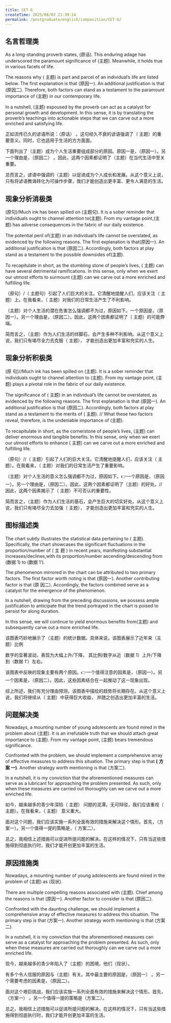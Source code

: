 ```yaml
---
title: CET-6
createTime: 2025/06/03 21:39:14
permalink: /postgraduate/english/composition/CET-6/
---
```


## **名言哲理类**

As a long-standing proverb states, (原话). This enduring adage has underscored the paramount significance of (主题). Meanwhile, it holds true in various facets of life.

The reasons why ( 主题) is part and parcel of an individual’s life are listed below. The first explanation is that (原因一). An additional justification is that (原因二). Therefore, both factors can stand as a testament to the paramount importance of (主题) in our contemporary life.

In a nutshell, (主题) espoused by the proverb can act as a catalyst for personal growth and development. In this sense, it is by translating the proverb’s teachings into actionable steps that we can carve out a more enriched and satisfying life.

正如流传已久的谚语所说：（原话） 。这句经久不衰的谚语强调了（ 主题）的重要意义。同时，它也适用于生活的方方面面。

下面列出了（主题）成为个人生活重要组成部分的原因。原因一是，（原因一）。另一个理由是，（原因二） 。因此，这两个因素都证明了（主题）在当代生活中至关重要。

总而言之，谚语中强调的（主题）以促进成为个人成长和发展。从这个意义上说，只有将谚语教诲转化为可操作步骤，我们才能创造出更丰富、更令人满意的生活。

## **现象分析消极类**

(原句)/Much ink has been spilled on (主题句). It is a sober reminder that individuals ought to channel attention to(主题). From my vantage point,(主题) has adverse consequences in the fabric of our daily existence.

The potential peril of(主题) in an individual’s life cannot be overstated, as evidenced by the following reasons. The first explanation is that(原因一). An additional justification is that (原因二). Accordingly, both factors at play stand as a testament to the possible downsides of(主题).

To recapitulate in short, as the stumbling stone of people’s lives, ( 主题) can have several detrimental ramifications. In this sense, only when we exert our utmost efforts to surmount (主题) can we carve out a more enriched and fulfilling life.

（原句）/（ 主题句）引起了人们巨大的关注。它清醒地提醒人们，应该关注（ 主题）上。在我看来，（ 主题）对我们的日常生活产生了不利影响。

（主题）对个人生活的潜在危害怎么强调都不为过，原因如下。一个原因是，（原因一）。另一个理由是，（原因二）。因此，这两个因素都证明了（ 主题）的可能弊端。

简而言之，（主题）作为人们生活的绊脚石，会产生多种不利影响。从这个意义上说，我们只有竭尽全力去克服（ 主题）， 才能创造出更加丰富和充实的人生。

## **现象分析积极类**

(原 句)//Much ink has been spilled on (主题). It is a sober reminder that individuals ought to channel attention to (主题). From my vantage point, (主题) plays a pivotal role in the fabric of our daily existence.

The significance of ( 主题) in an individual’s life cannot be overstated, as evidenced by the following reasons. The first explanation is that (原因一). An additional justification is that (原因二). Accordingly, both factors at play stand as a testament to the merits of ( 主题). // What these two factors reveal, therefore, is the undeniable importance of (主题).

To recapitulate in short, as the cornerstone of people’s lives, (主题) can deliver enormous and tangible benefits. In this sense, only when we exert our utmost efforts to enhance ( 主题) can we carve out a more enriched and fulfilling life.

（原句）//（ 主题）引起了人们的巨大关注。它清醒地提醒人们，应该关注（ 主题）。在我看来，（ 主题）对我们的日常生活产生了重要影响。

（主题）对个人生活的意义怎么强调都不为过，原因如下。👉一个原因是，（原因一）。另一个理由是，（原因二）。因此，这两个因素都证明了（主题）的好处。// 因此，这两个因素揭示了（ 主题）不可否认的重要性。

简而言之，（主题）作为人们生活的基石，会产生巨大的切实好处。从这个意义上说，我们只有竭尽全力去加强（ 主题）， 才能创造出更加丰富和充实的人生。

## **图标描述类**

The chart subtly illustrates the statistical data pertaining to ( 主题). Specifically, the chart showcases the significant fluctuations in the proportion/number of ( 主 题 ) in recent years, manifesting substantial increases/declines,with its proportion/number ascending/descending from (数据 1) to (数据 1’).

The phenomenon mirrored in the chart can be attributed to two primary factors. The first factor worth noting is that (原因一). Another contributing factor is that (原 因二). Accordingly, the factors combined serve as a catalyst for the emergence of the phenomenon.

In a nutshell, drawing from the preceding discussions, we possess ample justification to anticipate that the trend portrayed in the chart is poised to persist for along duration.

In this sense, we will continue to yield enormous benefits from(主题) and subsequently carve out a more enriched life.

该图表巧妙地展示了（主题）的统计数据。具体来说，该图表展示了近年来（主题）比例

数字的显著波动，表现为大幅上升/下降， 其比例/数字从近（数据 1）上升/下降到（数据 1’）左右。

该图表中反映的现象主要有两个原因。👉一个值得注意的因素是，（原因一）。另一个因素是，（原因二）。因此，这些因素结合在一起推动了这一现象出现。

综上所述，我们有充分理由预测，该图表中描绘的趋势将长期存在。从这个意义上说，我们将继续从（ 主题）中获得巨大收益， 并随之创造出更加丰富的生活。

## **问题解决类**

Nowadays, a mounting number of young adolescents are found mired in the problem about (主题). It is an irrefutable truth that we should attach great importance to (主题). From my vantage point, (主题) bears tremendous significance.

Confronted with the problem, we should implement a comprehensive array of effective measures to address this situation. The primary step is that **(** **方 案 一)**. Another strategy worth mentioning is that (方案二).

In a nutshell, it is my conviction that the aforementioned measures can serve as a lubricant for approaching the problem presented. As such, only when these measures are carried out thoroughly can we carve out a more enriched life.

如今，越来越多的青少年深陷（ 主题） 问题的泥潭。无可辩驳，我们应该重视（ 主题）。在我看来，（ 主题） 意义重大。

面对这个问题，我们应该实施一系列全面有效的措施来解决这个情形。首先，（方案一）。另一个值得一提的策略是，（ 方案二）。

总之，我相信上述措施可以促进所提问题的解决。在这样的情况下，只有当这些措施得到彻底执行时，我们才能开创更加丰富的生活。

## **原因措施类**

Nowadays, a mounting number of young adolescents are found mired in the problem of (主题) as (现状).

There are multiple compelling reasons associated with (主题). Chief among the reasons is that (原因一). Another factor to consider is that (原因二).

Confronted with the daunting challenge, we should implement a comprehensive array of effective measures to address this situation. The primary step is that (方案一). Another strategy worth mentioning is that (方案二).

In a nutshell, it is my conviction that the aforementioned measures can serve as a catalyst for approaching the problem presented. As such, only when these measures are carried out thoroughly can we carve out a more enriched life.

现今，越来越多的青少年陷入了（主题）的困境，他们（现状）。

有多个令人信服的原因与（主题）有关。其中最主要的原因是，（原因一） 。另一个需要考虑的因素是，（原因二）。

面对这个艰巨挑战，我们应该实施一系列全面有效的措施来解决这个情形。首先，（方案一） 。另一个值得一提的策略是（方案二）。

总之，我相信上述措施可以促进所提问题的解决。在这样的情况下，只有当这些措施得到彻底执行时，我们才能开创更加丰富的生活。